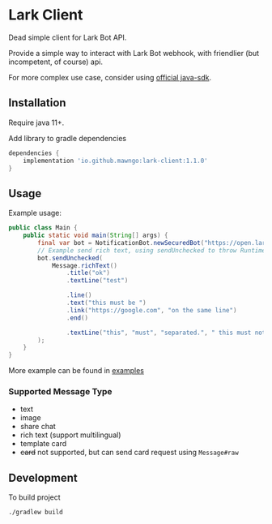 # Lark Client

Dead simple client for Lark Bot API.

Provide a simple way to interact with Lark Bot webhook, with friendlier (but incompetent, of course) api.

For more complex use case, consider using [official java-sdk](https://github.com/larksuite/oapi-sdk-java).

## Installation

Require java 11+.

Add library to gradle dependencies

```groovy
dependencies {
    implementation 'io.github.mawngo:lark-client:1.1.0'
}
```

## Usage

Example usage:

```java
public class Main {
    public static void main(String[] args) {
        final var bot = NotificationBot.newSecuredBot("https://open.larksuite.com/open-apis/bot/v2/hook/<id>", "<key>");
        // Example send rich text, using sendUnchecked to throw RuntimeException.
        bot.sendUnchecked(
            Message.richText()
                .title("ok")
                .textLine("test")

                .line()
                .text("this must be ")
                .link("https://google.com", "on the same line")
                .end()

                .textLine("this", "must", "separated.", " this must not")
        );
    }
}
```

More example can be found in [examples](src/main/java/io/github/mawngo/lark/examples)

### Supported Message Type

- text
- image
- share chat
- rich text (support multilingual)
- template card
- ~~card~~ not supported, but can send card request using `Message#raw`

## Development

To build project

```shell
./gradlew build
```
